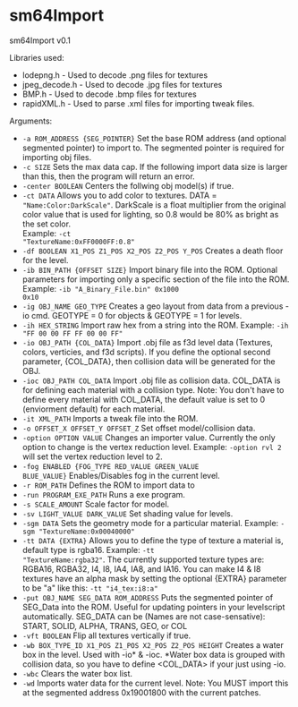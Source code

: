 # sm64Import

sm64Import v0.1

Libraries used:<br />
- lodepng.h - Used to decode .png files for textures<br />
- jpeg_decode.h - Used to decode .jpg files for textures<br />
- BMP.h - Used to decode .bmp files for textures<br />
- rapidXML.h - Used to parse .xml files for importing tweak files.<br />

Arguments:
 - <code>-a ROM_ADDRESS {SEG_POINTER}</code> Set the base ROM address (and optional segmented pointer) to import to. The segmented pointer is required for importing obj files.
 - <code>-c SIZE</code> Sets the max data cap. If the following import data size is larger than this, then the program will return an error.
 - <code>-center BOOLEAN</code> Centers the follwing obj model(s) if true.
 - <code>-ct DATA</code> Allows you to add color to textures. DATA = <code>"Name:Color:DarkScale"</code>. DarkScale is a float multiplier from the original color value that is used for lighting, so 0.8 would be 80% as bright as the set color.<br /> Example: <code>-ct "TextureName:0xFF0000FF:0.8"</code>
 - <code>-df BOOLEAN X1_POS Z1_POS X2_POS Z2_POS Y_POS</code> Creates a death floor for the level.
 - <code>-ib BIN_PATH {OFFSET SIZE}</code> Import binary file into the ROM. Optional parameters for importing only a specific section of the file into the ROM.  Example: <code>-ib "A_Binary_File.bin" 0x1000 0x10</code>
 - <code>-ig OBJ_NAME GEO_TYPE</code> Creates a geo layout from data from a previous -io cmd. GEOTYPE = 0 for objects & GEOTYPE = 1 for levels.
 - <code>-ih HEX_STRING</code> Import raw hex from a string into the ROM. Example: <code>-ih "FF 00 00 FF FF 00 00 FF"</code>
 - <code>-io OBJ_PATH {COL_DATA}</code> Import .obj file as f3d level data (Textures, colors, verticies, and f3d scripts). If you define the optional second parameter, {COL_DATA}, then collision data will be generated for the OBJ.
 - <code>-ioc OBJ_PATH COL_DATA</code> Import .obj file as collision data. COL_DATA is for defining each material with a collision type. Note: You don't have to define every material with COL_DATA, the default value is set to 0 (enviorment default) for each material.
 - <code>-it XML_PATH</code> Imports a tweak file into the ROM.
 - <code>-o OFFSET_X OFFSET_Y OFFSET_Z</code> Set offset model/collision data.
 - <code>-option OPTION VALUE</code> Changes an importer value. Currently the only option to change is the vertex reduction level. Example: <code>-option rvl 2</code> will set the vertex reduction level to 2.
 - <code>-fog ENABLED {FOG_TYPE RED_VALUE GREEN_VALUE BLUE_VALUE}</code> Enables/Disables fog in the current level.
 - <code>-r ROM_PATH</code> Defines the ROM to import data to
 - <code>-run PROGRAM_EXE_PATH</code> Runs a exe program.
 - <code>-s SCALE_AMOUNT</code> Scale factor for model.
 - <code>-sv LIGHT_VALUE DARK_VALUE</code> Set shading value for levels.
 - <code>-sgm DATA</code> Sets the geometry mode for a particular material. Example: <code>-sgm "TextureName:0x00040000"</code>
 - <code>-tt DATA {EXTRA}</code> Allows you to define the type of texture a material is, default type is rgba16. Example: <code>-tt "TextureName:rgba32"</code>. The currently supported texture types are: RGBA16, RGBA32, I4, I8, IA4, IA8, and IA16. You can make I4 & I8 textures have an alpha mask by setting the optional {EXTRA} parameter to be "a" like this: <code>-tt "i4_tex:i8:a"</code>
 - <code>-put OBJ_NAME SEG_DATA ROM_ADDRESS</code> Puts the segmented pointer of SEG_Data into the ROM. Useful for updating pointers in your levelscript automatically. SEG_DATA can be (Names are not case-sensative): START, SOLID, ALPHA, TRANS, GEO, or COL
 - <code>-vft BOOLEAN</code> Flip all textures vertically if true.
 - <code>-wb BOX_TYPE_ID X1_POS Z1_POS X2_POS Z2_POS HEIGHT</code> Creates a water box in the level. Used with -io* & -ioc. *Water box data is grouped with collision data, so you have to define <COL_DATA> if your just using -io.
 - <code>-wbc</code> Clears the water box list.
 - <code>-wd</code> Imports water data for the current level. Note: You MUST import this at the segmented address 0x19001800 with the current patches.
